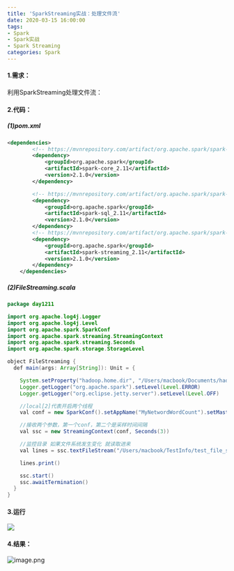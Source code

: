 ```yaml
---
title: 'SparkStreaming实战：处理文件流'
date: 2020-03-15 16:00:00
tags: 
- Spark
- Spark实战
- Spark Streaming
categories: Spark
---
```


#### 1.需求：
利用SparkStreaming处理文件流：

#### 2.代码：
##### (1)pom.xml
```xml
<dependencies>
        <!-- https://mvnrepository.com/artifact/org.apache.spark/spark-core -->
        <dependency>
            <groupId>org.apache.spark</groupId>
            <artifactId>spark-core_2.11</artifactId>
            <version>2.1.0</version>
        </dependency>

        <!-- https://mvnrepository.com/artifact/org.apache.spark/spark-sql -->
        <dependency>
            <groupId>org.apache.spark</groupId>
            <artifactId>spark-sql_2.11</artifactId>
            <version>2.1.0</version>
        </dependency>
        <!-- https://mvnrepository.com/artifact/org.apache.spark/spark-streaming -->
        <dependency>
            <groupId>org.apache.spark</groupId>
            <artifactId>spark-streaming_2.11</artifactId>
            <version>2.1.0</version>
        </dependency>
    </dependencies>
```
##### (2)FileStreaming.scala
```java
package day1211

import org.apache.log4j.Logger
import org.apache.log4j.Level
import org.apache.spark.SparkConf
import org.apache.spark.streaming.StreamingContext
import org.apache.spark.streaming.Seconds
import org.apache.spark.storage.StorageLevel

object FileStreaming {
  def main(args: Array[String]): Unit = {

    System.setProperty("hadoop.home.dir", "/Users/macbook/Documents/hadoop/hadoop-2.8.4")
    Logger.getLogger("org.apache.spark").setLevel(Level.ERROR)
    Logger.getLogger("org.eclipse.jetty.server").setLevel(Level.OFF)

    //local[2]代表开启两个线程
    val conf = new SparkConf().setAppName("MyNetwordWordCount").setMaster("local[2]")

    //接收两个参数，第一个conf，第二个是采样时间间隔
    val ssc = new StreamingContext(conf, Seconds(3))

    //监控目录 如果文件系统发生变化 就读取进来
    val lines = ssc.textFileStream("/Users/macbook/TestInfo/test_file_stream")

    lines.print()

    ssc.start()
    ssc.awaitTermination()
  }
}
```


#### 3.运行
![](https://imgconvert.csdnimg.cn/aHR0cHM6Ly91cGxvYWQtaW1hZ2VzLmppYW5zaHUuaW8vdXBsb2FkX2ltYWdlcy80MzkxNDA3LWRiNDkxMjllNTQ2Zjc3ZWUucG5n?x-oss-process=image/format,png)
#### 4.结果：
![image.png](https://imgconvert.csdnimg.cn/aHR0cHM6Ly91cGxvYWQtaW1hZ2VzLmppYW5zaHUuaW8vdXBsb2FkX2ltYWdlcy80MzkxNDA3LTlkMmRjOWMyMTdhNjUwZmMucG5n?x-oss-process=image/format,png)
